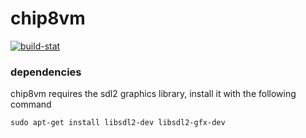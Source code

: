 # chip8vm
[![build-stat](https://travis-ci.org/d2ci8xc5/chip8vm.svg?branch=master)](https://travis-ci.org/d2ci8xc5/chip8vm)

### dependencies
chip8vm requires the sdl2 graphics library, install it with the following command
```
sudo apt-get install libsdl2-dev libsdl2-gfx-dev
```
